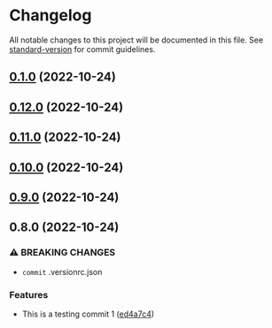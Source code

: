 # Changelog

All notable changes to this project will be documented in this file. See [standard-version](https://github.com/conventional-changelog/standard-version) for commit guidelines.

## [0.1.0](https://github.com/hsnbd/nestjs-turbo-microservice/compare/v0.12.0...v0.1.0) (2022-10-24)

## [0.12.0](https://github.com/hsnbd/nestjs-turbo-microservice/compare/v0.11.0...v0.12.0) (2022-10-24)

## [0.11.0](https://github.com/hsnbd/nestjs-turbo-microservice/compare/v0.10.0...v0.11.0) (2022-10-24)

## [0.10.0](https://github.com/hsnbd/nestjs-turbo-microservice/compare/v0.9.0...v0.10.0) (2022-10-24)

## [0.9.0](https://github.com/hsnbd/nestjs-turbo-microservice/compare/v0.8.0...v0.9.0) (2022-10-24)

## 0.8.0 (2022-10-24)


### ⚠ BREAKING CHANGES

* `commit` .versionrc.json

### Features

* This is a testing commit 1 ([ed4a7c4](https://github.com/hsnbd/nestjs-turbo-microservice/commits/ed4a7c46e4384d751757c0d8e27c75034abfc44e))
